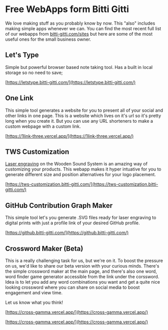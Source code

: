 # Free WebApps form Bitti Gitti

We love making stuff as you probably know by now. This "also" includes making simple apps whenever we can. You can find the most recent full list of our webapps from [bitti-gitti.com/sites](https://www.bitti-gitti.com/sites) but here are some of the most useful ones for the small business owner.

## Let's Type

Simple but powerful browser based note taking tool. Has a built in local storage so no need to save;

[https://letstype.bitti-gitti.com/](https://letstype.bitti-gitti.com/)



## One Link

This simple tool generates a website for you to present all of your social and other links in one page. This is a website which lives on it's url so it's pretty long when you create it. But you can use any URL shorteners to make a custom webpage with a custom link. 

[https://1link-three.vercel.app/](https://1link-three.vercel.app/)

## TWS Customization

[Laser engraving](/customizations.md) on the Wooden Sound System is an amazing way of customizing your products. This webapp makes it hyper intuative for you to generate different size and position alternatives for your logo placement. 

[https://tws-customization.bitti-gitti.com/](https://tws-customization.bitti-gitti.com/)

## GitHub Contribution Graph Maker

This simple tool let's you generate .SVG files ready for laser engraving to digital prints with just a profile link of your desired GitHub profile. 

[https://github.bitti-gitti.com/](https://github.bitti-gitti.com/)

## Crossword Maker (Beta)

This is a really challenging task for us, but we're on it. To boost the pressure on us, we'd like to share our beta version with your curious minds. There's the simple crossword maker at the main page, and there's also one word, word finder game generator accessible from the link under the corssword. Idea is to let you add any word combinations you want and get a quite nice looking crossword where you can share on social media to boost engagement and view time. 

Let us know what you think! 

[https://cross-gamma.vercel.app/](https://cross-gamma.vercel.app/)

[https://cross-gamma.vercel.app/](https://cross-gamma.vercel.app/)